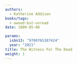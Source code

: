 ```yaml
---
authors:
  - Katherine Addison
books/tags:
  - owned-but-unread
date: 1800-05-06

params:
  isbn13: "9780765387424"
  year: "2021"
title: The Witness For The Dead
weight: 1
---
```


<!--more-->
